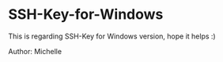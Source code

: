 # SSH-Key-for-Windows
This is regarding SSH-Key for Windows version, hope it helps :)

Author: Michelle
